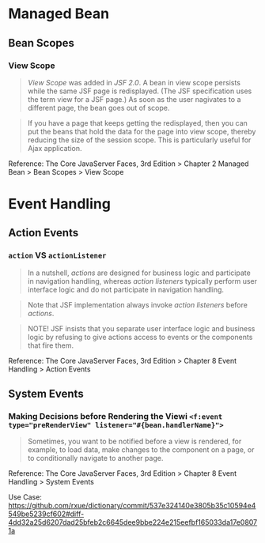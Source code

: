 # Managed Bean
## Bean Scopes
### View Scope
> *View Scope* was added in *JSF 2.0*. A bean in view scope persists while the same JSF page is redisplayed. (The JSF specification uses the term view for a JSF page.) As soon as the user nagivates to a different page, the bean goes out of scope.

> If you have a page that keeps getting the redisplayed, then you can put the beans that hold the data for the page into view scope, thereby  reducing the size of the session scope. This is particularly useful for Ajax application.

Reference: The Core JavaServer Faces, 3rd Edition > Chapter 2 Managed Bean > Bean Scopes > View Scope

# Event Handling
## Action Events
### `action` VS `actionListener`
> In a nutshell, *actions* are designed for business logic and participate in navigation handling, whereas *action listeners* typically perform user interface logic and do not participate in navigation handling.

> Note that JSF implementation always invoke *action listeners* before *actions*.

> NOTE! JSF insists that you separate user interface logic and business logic by refusing to give actions access to events or the components that fire them.

Reference: The Core JavaServer Faces, 3rd Edition > Chapter 8 Event Handling > Action Events

## System Events
### Making Decisions before Rendering the Viewi `<f:event type="preRenderView" listener="#{bean.handlerName}">`
> Sometimes, you want to be notified before a view is rendered, for example, to load data, make changes to the component on a page, or to conditionally navigate to another page.

Reference: The Core JavaServer Faces, 3rd Edition > Chapter 8 Event Handling > System Events

Use Case: https://github.com/rxue/dictionary/commit/537e324140e3805b35c10594e4549be5239cf602#diff-4dd32a25d6207dad25bfeb2c6645dee9bbe224e215eefbf165033da17e08071a



